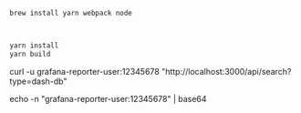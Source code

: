 ```bash
brew install yarn webpack node 



yarn install
yarn build 


```

curl -u grafana-reporter-user:12345678 "http://localhost:3000/api/search?type=dash-db"




echo -n "grafana-reporter-user:12345678" | base64